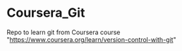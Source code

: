 # Coursera_Git
Repo to learn git from Coursera course "https://www.coursera.org/learn/version-control-with-git"
